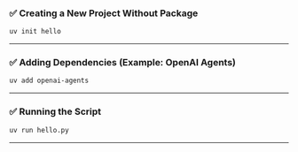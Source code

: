 ### ✅ Creating a New Project Without Package

```bash
uv init hello
```

---

### ✅ Adding Dependencies (Example: OpenAI Agents)

```bash
uv add openai-agents
```

---

### ✅ Running the Script

```bash
uv run hello.py
```

---
